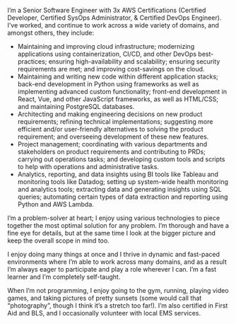 I’m a Senior Software Engineer with 3x AWS Certifications (Certified Developer, Certified SysOps Administrator, & Certified DevOps Engineer). I’ve worked, and continue to work across a wide variety of domains, and amongst others, they include:

- Maintaining and improving cloud infrastructure; modernizing applications using containerization, CI/CD, and other DevOps best-practices; ensuring high-availability and scalability; ensuring security requirements are met; and improving cost-savings on the cloud.
- Maintaining and writing new code within different application stacks; back-end development in Python using frameworks as well as implementing advanced custom functionality; front-end development in React, Vue, and other JavaScript frameworks, as well as HTML/CSS; and maintaining PostgreSQL databases.
- Architecting and making engineering decisions on new product requirements; refining technical implementations; suggesting more efficient and/or user-friendly alternatives to solving the product requirement; and overseeing development of these new features.
- Project management; coordinating with various departments and stakeholders on product requirements and contributing to PRDs; carrying out operations tasks; and developing custom tools and scripts to help with operations and administrative tasks.
- Analytics, reporting, and data insights using BI tools like Tableau and monitoring tools like Datadog; setting up system-wide health monitoring and analytics tools; extracting data and generating insights using SQL queries; automating certain types of data extraction and reporting using Python and AWS Lambda.

I’m a problem-solver at heart; I enjoy using various technologies to piece together the most optimal solution for any problem. I’m thorough and have a fine eye for details, but at the same time I look at the bigger picture and keep the overall scope in mind too.

I enjoy doing many things at once and I thrive in dynamic and fast-paced environments where I’m able to work across many domains, and as a result I’m always eager to participate and play a role wherever I can. I’m a fast learner and I’m completely self-taught.

When I’m not programming, I enjoy going to the gym, running, playing video games, and taking pictures of pretty sunsets (some would call that “photography”, though I think it’s a stretch too far!). I’m also certified in First Aid and BLS, and I occasionally volunteer with local EMS services.

